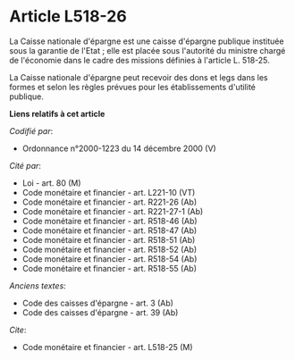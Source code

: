 # Article L518-26

La Caisse nationale d'épargne est une caisse d'épargne publique instituée sous la garantie de l'Etat ; elle est placée sous
l'autorité du ministre chargé de l'économie dans le cadre des missions définies à l'article L. 518-25.

La Caisse nationale d'épargne peut recevoir des dons et legs dans les formes et selon les règles prévues pour les
établissements d'utilité publique.

**Liens relatifs à cet article**

_Codifié par_:

  - Ordonnance n°2000-1223 du 14 décembre 2000 (V)

_Cité par_:

  - Loi - art. 80 (M)
  - Code monétaire et financier - art. L221-10 (VT)
  - Code monétaire et financier - art. R221-26 (Ab)
  - Code monétaire et financier - art. R221-27-1 (Ab)
  - Code monétaire et financier - art. R518-46 (Ab)
  - Code monétaire et financier - art. R518-47 (Ab)
  - Code monétaire et financier - art. R518-51 (Ab)
  - Code monétaire et financier - art. R518-52 (Ab)
  - Code monétaire et financier - art. R518-54 (Ab)
  - Code monétaire et financier - art. R518-55 (Ab)

_Anciens textes_:

  - Code des caisses d'épargne - art. 3 (Ab)
  - Code des caisses d'épargne - art. 39 (Ab)

_Cite_:

  - Code monétaire et financier - art. L518-25 (M)
